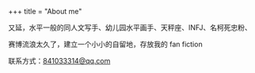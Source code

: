 +++
title = "About me"

又延，水平一般的同人文写手、幼儿园水平画手、天秤座、INFJ、名柯死忠粉、

赛博流浪太久了，建立一个小小的自留地，存放我的 fan fiction

联系方式：841033314@qq.com
